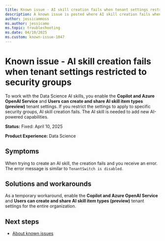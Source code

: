 ```yaml
---
title: Known issue - AI skill creation fails when tenant settings restricted to security groups
description: A known issue is posted where AI skill creation fails when tenant settings are restricted to security groups.
author: jessicammoss
ms.author: jessicamo
ms.topic: troubleshooting  
ms.date: 04/10/2025
ms.custom: known-issue-1047
---
```


# Known issue - AI skill creation fails when tenant settings restricted to security groups

To work with the Data Science AI skills, you enable the **Copilot and Azure OpenAI Service** and **Users can create and share AI skill item types (preview)** tenant settings. If you restrict the settings to apply to specific security groups, AI skill creation fails. The AI skill is needed to add new AI-powered capabilities.

**Status:** Fixed: April 10, 2025

**Product Experience:** Data Science

## Symptoms

When trying to create an AI skill, the creation fails and you receive an error. The error message is similar to `TenantSwitch is disabled`.

## Solutions and workarounds

As a temporary workaround, enable the **Copilot and Azure OpenAI Service** and **Users can create and share AI skill item types (preview)** tenant settings for the entire organization.

## Next steps

- [About known issues](https://support.fabric.microsoft.com/known-issues)
